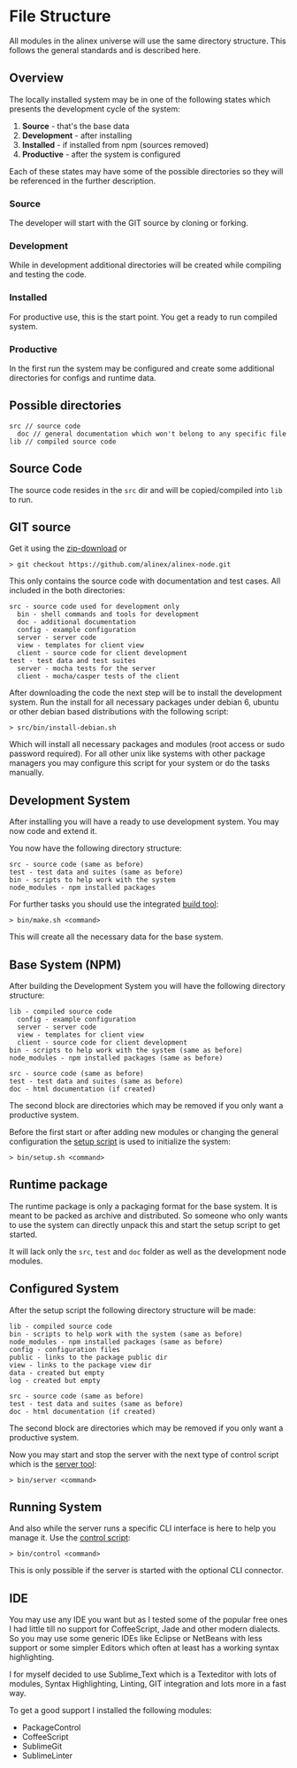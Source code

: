 File Structure
=================================================

All modules in the alinex universe will use the same directory structure.
This follows the general standards and is described here.


Overview
-------------------------------------------------
The locally installed system may be in one of the following states which
presents the development cycle of the system:

1. **Source** - that's the base data
2. **Development** - after installing
3. **Installed** - if installed from npm (sources removed)
4. **Productive** - after the system is configured

Each of these states may have some of the possible directories so they will
be referenced in the further description.

### Source

The developer will start with the GIT source by cloning or forking.

### Development

While in development additional directories will be created while compiling and
testing the code.

### Installed

For productive use, this is the start point. You get a ready to run compiled 
system.

### Productive

In the first run the system may be configured and create some additional 
directories for configs and runtime data.


Possible directories
-------------------------------------------------

    src // source code
      doc // general documentation which won't belong to any specific file
    lib // compiled source code

Source Code
-------------------------------------------------

The source code resides in the `src` dir and will be copied/compiled into 
`lib` to run.




GIT source
-------------------------------------------------
Get it using the
[zip-download](https://github.com/alinex/alinex-node/archive/master.zip) or

    > git checkout https://github.com/alinex/alinex-node.git

This only contains the source code with documentation and test cases. All
included in the both directories:

    src - source code used for development only
      bin - shell commands and tools for development
      doc - additional documentation
      config - example configuration
      server - server code
      view - templates for client view
      client - source code for client development
    test - test data and test suites
      server - mocha tests for the server
      client - mocha/casper tests of the client

After downloading the code the next step will be to install the development
system. Run the install for all necessary packages under debian 6, ubuntu or
other debian based distributions with the following script:

    > src/bin/install-debian.sh

Which will install all necessary packages and modules (root access or sudo
password required). For all other unix like systems with other package managers
you may configure this script for your system or do the tasks manually.


Development System
-------------------------------------------------
After installing you will have a ready to use development system. You may now
code and extend it.

You now have the following directory structure:

    src - source code (same as before)
    test - test data and suites (same as before)
    bin - scripts to help work with the system
    node_modules - npm installed packages

For further tasks you should use the integrated
[build tool](../bin/build/README.md.html):

    > bin/make.sh <command>

This will create all the necessary data for the base system.


Base System (NPM)
-------------------------------------------------
After building the Development System you will have the following directory
structure:

    lib - compiled source code
      config - example configuration
      server - server code
      view - templates for client view
      client - source code for client development
    bin - scripts to help work with the system (same as before)
    node_modules - npm installed packages (same as before)

    src - source code (same as before)
    test - test data and suites (same as before)
    doc - html documentation (if created)

The second block are directories which may be removed if you only want
a productive system.

Before the first start or after adding new modules or changing the general
configuration the [setup script](../bin/setup/README.md.html)
is used to initialize the system:

    > bin/setup.sh <command>


Runtime package
-------------------------------------------------
The runtime package is only a packaging format for the base system. It is meant
to be packed as archive and distributed. So someone who only wants to use the
system can directly unpack this and start the setup script to get started.

It will lack only the `src`, `test` and  `doc` folder as well as the development
node modules.


Configured System
-------------------------------------------------
After the setup script the following directory structure will be made:

    lib - compiled source code
    bin - scripts to help work with the system (same as before)
    node_modules - npm installed packages (same as before)
    config - configuration files
    public - links to the package public dir
    view - links to the package view dir
    data - created but empty
    log - created but empty

    src - source code (same as before)
    test - test data and suites (same as before)
    doc - html documentation (if created)

The second block are directories which may be removed if you only want
a productive system.

Now you may start and stop the server with the next type of control script which
is the [server tool](../bin/server/README.md.html):

    > bin/server <command>


Running System
-------------------------------------------------
And also while the server runs a specific CLI interface is here to help you
manage it. Use the [control script](../bin/control/README.md.html):

    > bin/control <command>

This is only possible if the server is started with the optional CLI connector.


IDE
-------------------------------------------------

You may use any IDE you want but as I tested some of the popular free ones I
had little till no support for CoffeeScript, Jade and other modern dialects.
So you may use some generic IDEs like Eclipse or NetBeans with less support or
some simpler Editors which often at least has a working syntax highlighting.

I for myself decided to use Sublime_Text which is a Texteditor with lots of
modules, Syntax Highlighting, Linting, GIT integration and lots more in a
fast way.

To get a good support I installed the following modules:

- PackageControl
- CoffeeScript
- SublimeGit
- SublimeLinter
